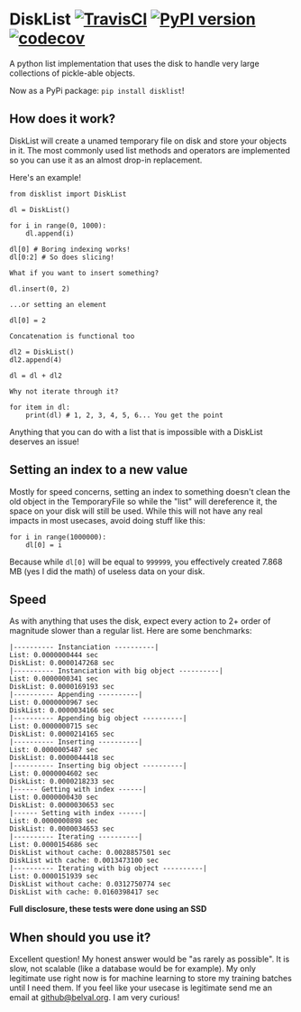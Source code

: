 # DiskList [![TravisCI](https://travis-ci.org/Belval/disklist.svg?branch=master)](https://travis-ci.org/Belval/disklist) [![PyPI version](https://badge.fury.io/py/disklist.svg)](https://badge.fury.io/py/disklist) [![codecov](https://codecov.io/gh/Belval/disklist/branch/master/graph/badge.svg)](https://codecov.io/gh/Belval/disklist)
A python list implementation that uses the disk to handle very large collections of pickle-able objects.

Now as a PyPi package: `pip install disklist`!

## How does it work?

DiskList will create a unamed temporary file on disk and store your objects in it. The most commonly used list methods and operators are implemented so you can use it as an almost drop-in replacement.

Here's an example!

```
from disklist import DiskList

dl = DiskList()

for i in range(0, 1000):
    dl.append(i)

dl[0] # Boring indexing works!
dl[0:2] # So does slicing!

What if you want to insert something?

dl.insert(0, 2)

...or setting an element

dl[0] = 2

Concatenation is functional too

dl2 = DiskList()
dl2.append(4)

dl = dl + dl2

Why not iterate through it?

for item in dl:
    print(dl) # 1, 2, 3, 4, 5, 6... You get the point

```

Anything that you can do with a list that is impossible with a DiskList deserves an issue!

## Setting an index to a new value

Mostly for speed concerns, setting an index to something doesn't clean the old object in the TemporaryFile so while the "list" will dereference it, the space on your disk will still be used. While this will not have any real impacts in most usecases, avoid doing stuff like this:

```
for i in range(1000000):
    dl[0] = i
```

Because while `dl[0]` will be equal to `999999`, you effectively created 7.868 MB (yes I did the math) of useless data on your disk.

## Speed

As with anything that uses the disk, expect every action to 2+ order of magnitude slower than a regular list. Here are some benchmarks:

```
|---------- Instanciation ----------|
List: 0.0000000444 sec
DiskList: 0.0000147268 sec
|---------- Instanciation with big object ----------|
List: 0.0000000341 sec
DiskList: 0.0000169193 sec
|---------- Appending ----------|
List: 0.0000000967 sec
DiskList: 0.0000034166 sec
|---------- Appending big object ----------|
List: 0.0000000715 sec
DiskList: 0.0000214165 sec
|---------- Inserting ----------|
List: 0.0000005487 sec
DiskList: 0.0000044418 sec
|---------- Inserting big object ----------|
List: 0.0000004602 sec
DiskList: 0.0000218233 sec
|------ Getting with index ------|
List: 0.0000000430 sec
DiskList: 0.0000030653 sec
|------ Setting with index ------|
List: 0.0000000898 sec
DiskList: 0.0000034653 sec
|---------- Iterating ----------|
List: 0.0000154686 sec
DiskList without cache: 0.0028857501 sec
DiskList with cache: 0.0013473100 sec
|---------- Iterating with big object ----------|
List: 0.0000151939 sec
DiskList without cache: 0.0312750774 sec
DiskList with cache: 0.0160398417 sec
```

**Full disclosure, these tests were done using an SSD**

## When should you use it?

Excellent question! My honest answer would be "as rarely as possible". It is slow, not scalable (like a database would be for example). My only legitimate use right now is for machine learning to store my training batches until I need them. If you feel like your usecase is legitimate send me an email at github@belval.org. I am very curious!
